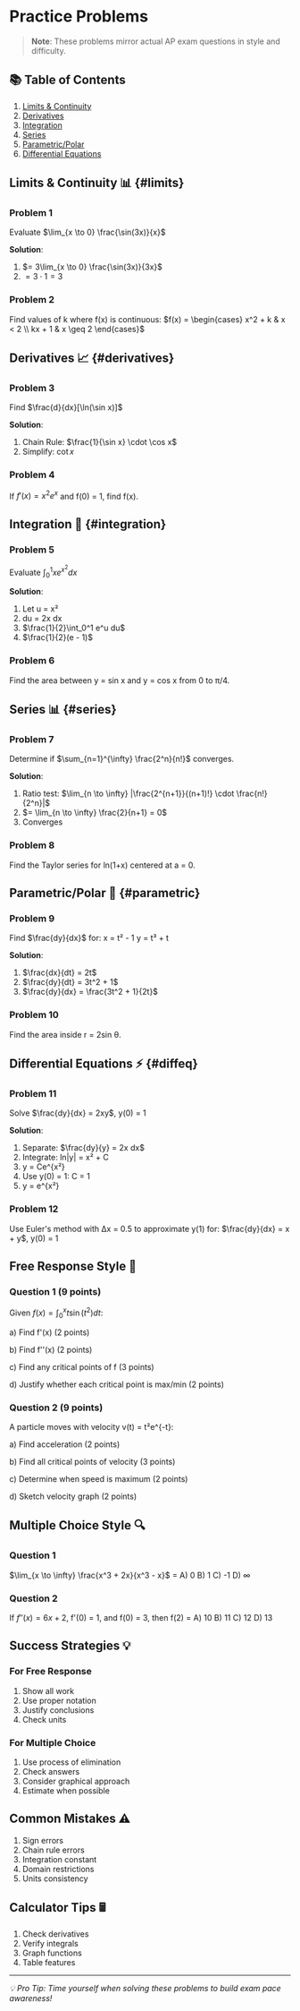 # Practice Problems

> **Note**: These problems mirror actual AP exam questions in style and difficulty.

## 📚 Table of Contents
1. [Limits & Continuity](#limits)
2. [Derivatives](#derivatives)
3. [Integration](#integration)
4. [Series](#series)
5. [Parametric/Polar](#parametric)
6. [Differential Equations](#diffeq)

## Limits & Continuity 📊 {#limits}

### Problem 1
Evaluate $\lim_{x \to 0} \frac{\sin(3x)}{x}$

**Solution**:
1. $= 3\lim_{x \to 0} \frac{\sin(3x)}{3x}$
2. $= 3 \cdot 1 = 3$

### Problem 2
Find values of k where f(x) is continuous:
$f(x) = \begin{cases} 
x^2 + k & x < 2 \\
kx + 1 & x \geq 2
\end{cases}$

## Derivatives 📈 {#derivatives}

### Problem 3
Find $\frac{d}{dx}[\ln(\sin x)]$

**Solution**:
1. Chain Rule: $\frac{1}{\sin x} \cdot \cos x$
2. Simplify: $\cot x$

### Problem 4
If $f'(x) = x^2e^x$ and f(0) = 1, find f(x).

## Integration 🔄 {#integration}

### Problem 5
Evaluate $\int_0^1 xe^{x^2}dx$

**Solution**:
1. Let u = x²
2. du = 2x dx
3. $\frac{1}{2}\int_0^1 e^u du$
4. $\frac{1}{2}(e - 1)$

### Problem 6
Find the area between y = sin x and y = cos x from 0 to π/4.

## Series 📊 {#series}

### Problem 7
Determine if $\sum_{n=1}^{\infty} \frac{2^n}{n!}$ converges.

**Solution**:
1. Ratio test: $\lim_{n \to \infty} |\frac{2^{n+1}}{(n+1)!} \cdot \frac{n!}{2^n}|$
2. $= \lim_{n \to \infty} \frac{2}{n+1} = 0$
3. Converges

### Problem 8
Find the Taylor series for ln(1+x) centered at a = 0.

## Parametric/Polar 🎯 {#parametric}

### Problem 9
Find $\frac{dy}{dx}$ for:
x = t² - 1
y = t³ + t

**Solution**:
1. $\frac{dx}{dt} = 2t$
2. $\frac{dy}{dt} = 3t^2 + 1$
3. $\frac{dy}{dx} = \frac{3t^2 + 1}{2t}$

### Problem 10
Find the area inside r = 2sin θ.

## Differential Equations ⚡ {#diffeq}

### Problem 11
Solve $\frac{dy}{dx} = 2xy$, y(0) = 1

**Solution**:
1. Separate: $\frac{dy}{y} = 2x dx$
2. Integrate: ln|y| = x² + C
3. y = Ce^{x²}
4. Use y(0) = 1: C = 1
5. y = e^{x²}

### Problem 12
Use Euler's method with Δx = 0.5 to approximate y(1) for:
$\frac{dy}{dx} = x + y$, y(0) = 1

## Free Response Style 📝

### Question 1 (9 points)
Given $f(x) = \int_0^x t\sin(t^2)dt$:

a) Find f'(x) (2 points)

b) Find f''(x) (2 points)

c) Find any critical points of f (3 points)

d) Justify whether each critical point is max/min (2 points)

### Question 2 (9 points)
A particle moves with velocity v(t) = t²e^{-t}:

a) Find acceleration (2 points)

b) Find all critical points of velocity (3 points)

c) Determine when speed is maximum (2 points)

d) Sketch velocity graph (2 points)

## Multiple Choice Style 🔍

### Question 1
$\lim_{x \to \infty} \frac{x^3 + 2x}{x^3 - x}$ =
A) 0
B) 1
C) -1
D) ∞

### Question 2
If $f''(x) = 6x + 2$, f'(0) = 1, and f(0) = 3, then f(2) =
A) 10
B) 11
C) 12
D) 13

## Success Strategies 💡

### For Free Response
1. Show all work
2. Use proper notation
3. Justify conclusions
4. Check units

### For Multiple Choice
1. Use process of elimination
2. Check answers
3. Consider graphical approach
4. Estimate when possible

## Common Mistakes ⚠️

1. Sign errors
2. Chain rule errors
3. Integration constant
4. Domain restrictions
5. Units consistency

## Calculator Tips 🖩

1. Check derivatives
2. Verify integrals
3. Graph functions
4. Table features

---

*💡 Pro Tip: Time yourself when solving these problems to build exam pace awareness!* 
